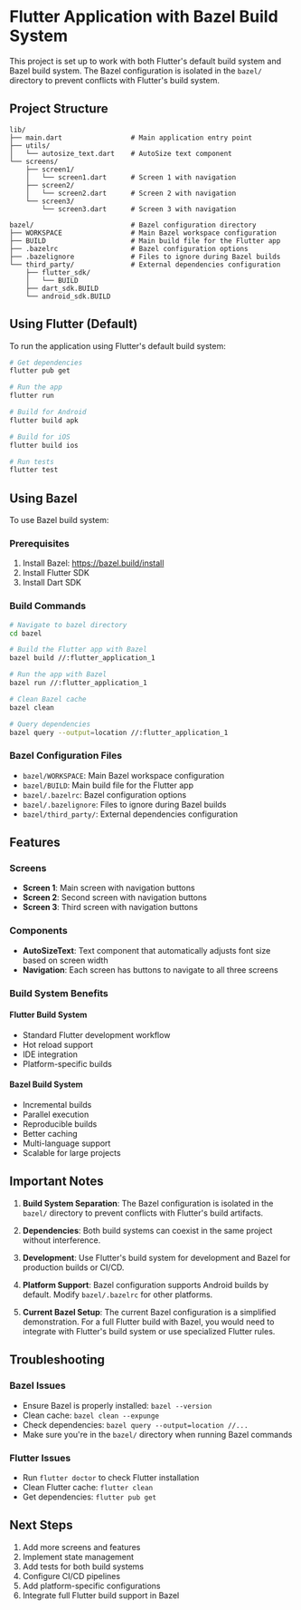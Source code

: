 # Flutter Application with Bazel Build System

This project is set up to work with both Flutter's default build system and Bazel build system. The Bazel configuration is isolated in the `bazel/` directory to prevent conflicts with Flutter's build system.

## Project Structure

```
lib/
├── main.dart                 # Main application entry point
├── utils/
│   └── autosize_text.dart    # AutoSize text component
└── screens/
    ├── screen1/
    │   └── screen1.dart      # Screen 1 with navigation
    ├── screen2/
    │   └── screen2.dart      # Screen 2 with navigation
    └── screen3/
        └── screen3.dart      # Screen 3 with navigation

bazel/                        # Bazel configuration directory
├── WORKSPACE                 # Main Bazel workspace configuration
├── BUILD                     # Main build file for the Flutter app
├── .bazelrc                  # Bazel configuration options
├── .bazelignore              # Files to ignore during Bazel builds
└── third_party/              # External dependencies configuration
    ├── flutter_sdk/
    │   └── BUILD
    ├── dart_sdk.BUILD
    └── android_sdk.BUILD
```

## Using Flutter (Default)

To run the application using Flutter's default build system:

```bash
# Get dependencies
flutter pub get

# Run the app
flutter run

# Build for Android
flutter build apk

# Build for iOS
flutter build ios

# Run tests
flutter test
```

## Using Bazel

To use Bazel build system:

### Prerequisites

1. Install Bazel: https://bazel.build/install
2. Install Flutter SDK
3. Install Dart SDK

### Build Commands

```bash
# Navigate to bazel directory
cd bazel

# Build the Flutter app with Bazel
bazel build //:flutter_application_1

# Run the app with Bazel
bazel run //:flutter_application_1

# Clean Bazel cache
bazel clean

# Query dependencies
bazel query --output=location //:flutter_application_1
```

### Bazel Configuration Files

- `bazel/WORKSPACE`: Main Bazel workspace configuration
- `bazel/BUILD`: Main build file for the Flutter app
- `bazel/.bazelrc`: Bazel configuration options
- `bazel/.bazelignore`: Files to ignore during Bazel builds
- `bazel/third_party/`: External dependencies configuration

## Features

### Screens
- **Screen 1**: Main screen with navigation buttons
- **Screen 2**: Second screen with navigation buttons  
- **Screen 3**: Third screen with navigation buttons

### Components
- **AutoSizeText**: Text component that automatically adjusts font size based on screen width
- **Navigation**: Each screen has buttons to navigate to all three screens

### Build System Benefits

#### Flutter Build System
- Standard Flutter development workflow
- Hot reload support
- IDE integration
- Platform-specific builds

#### Bazel Build System
- Incremental builds
- Parallel execution
- Reproducible builds
- Better caching
- Multi-language support
- Scalable for large projects

## Important Notes

1. **Build System Separation**: The Bazel configuration is isolated in the `bazel/` directory to prevent conflicts with Flutter's build artifacts.

2. **Dependencies**: Both build systems can coexist in the same project without interference.

3. **Development**: Use Flutter's build system for development and Bazel for production builds or CI/CD.

4. **Platform Support**: Bazel configuration supports Android builds by default. Modify `bazel/.bazelrc` for other platforms.

5. **Current Bazel Setup**: The current Bazel configuration is a simplified demonstration. For a full Flutter build with Bazel, you would need to integrate with Flutter's build system or use specialized Flutter rules.

## Troubleshooting

### Bazel Issues
- Ensure Bazel is properly installed: `bazel --version`
- Clean cache: `bazel clean --expunge`
- Check dependencies: `bazel query --output=location //...`
- Make sure you're in the `bazel/` directory when running Bazel commands

### Flutter Issues
- Run `flutter doctor` to check Flutter installation
- Clean Flutter cache: `flutter clean`
- Get dependencies: `flutter pub get`

## Next Steps

1. Add more screens and features
2. Implement state management
3. Add tests for both build systems
4. Configure CI/CD pipelines
5. Add platform-specific configurations
6. Integrate full Flutter build support in Bazel
